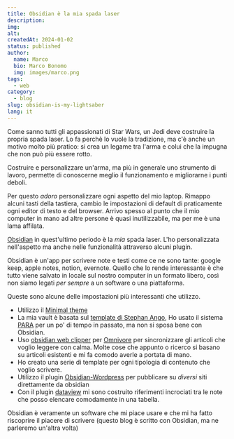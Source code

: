 ```yaml
---
title: Obsidian è la mia spada laser
description: 
img: 
alt: 
createdAt: 2024-01-02
status: published
author:
  name: Marco
  bio: Marco Bonomo
  img: images/marco.png
tags:
  - web
category:
  - blog
slug: obsidian-is-my-lightsaber
lang: it
---
```

Come sanno tutti gli appassionati di Star Wars, un Jedi deve costruire la propria spada laser. Lo fa perchè lo vuole la tradizione, ma c'è anche un motivo molto più pratico: si crea un legame tra l'arma e colui che la impugna che non può più essere rotto.

Costruire e personalizzare un'arma, ma più in generale uno strumento di lavoro, permette di conoscerne meglio il funzionamento e migliorarne i punti deboli. 

Per questo *adoro* personalizzare ogni aspetto del mio laptop. Rimappo alcuni tasti della tastiera, cambio le impostazioni di default di praticamente ogni editor di testo e del browser. Arrivo spesso al punto che il mio computer in mano ad altre persone è quasi inutilizzabile, ma per me è una lama affilata.

[Obsidian](https://obsidian.md) in quest'ultimo periodo è la *mia* spada laser. L'ho personalizzata nell'aspetto ma anche nelle funzionalità attraverso alcuni plugin. 

Obsidian è un'app per scrivere note e testi come ce ne sono tante: google keep, apple notes, notion, evernote. Quello che lo rende interessante è che tutto viene salvato in locale sul nostro computer in un formato libero, così non siamo legati *per sempre* a un software o una piattaforma.

Queste sono alcune delle impostazioni più interessanti che utilizzo.

- Utilizzo il [Minimal theme ](https://github.com/kepano/obsidian-minimal)
- La mia vault è basata sul [template di Stephan Ango](https://stephango.com/vault), Ho usato il sistema [PARA](https://fortelabs.com/blog/para/) per un po' di tempo in passato, ma non si sposa bene con Obsidian.
- Uso [obsidian web clipper](https://stephango.com/obsidian-web-clipper) per [Omnivore](https://omnivore.app/) per sincronizzare gli articoli che voglio leggere con calma. Molte cose che appunto o ricerco si basano su articoli esistenti e mi fa comodo averle a portata di mano.
- Ho creato una serie di template per ogni tipologia di contenuto che voglio scrivere.
- Utilizzo il plugin [Obsidian-Wordpress](https://github.com/devbean/obsidian-wordpress) per pubblicare su *diversi* siti direttamente da obsidian
- Con il plugin [dataview](https://github.com/blacksmithgu/obsidian-dataview) mi sono costruito riferimenti incrociati tra le note che posso elencare comodamente in una tabella.

Obsidian è veramente un software che mi piace usare e che mi ha fatto riscoprire il piacere di scrivere (questo blog è scritto con Obsidian, ma ne parleremo un'altra volta)
